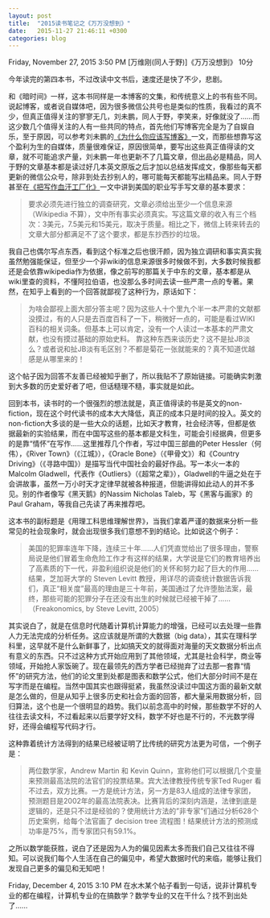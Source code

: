 ```yaml
---
layout: post
title:  "2015读书笔记之《万万没想到》"
date:   2015-11-27 21:46:11 +0300
categories: blog
---
```

Friday, November 27, 2015 3:50 PM
[万维刚(同人于野)]《万万没想到》  10分

今年读完的第四本书，不过改读中文书后，速度还是快了不少，悲剧。

和《暗时间》一样，这本书同样是一本博客的文集，和传统意义上的书有些不同。说起博客，或者说自媒体吧，因为很多微信公共号也是类似的性质，我看过的真不少，但真正值得关注的寥寥无几，刘未鹏，同人于野，李笑来，好像就没了……而这少数几个值得关注的人有一些共同的特点，首先他们写博客完全是为了自娱自乐，至于原因，可以参考刘未鹏的[《为什么你应该写博客》](http://mindhacks.cn/2009/02/15/why-you-should-start-blogging-now/)一文，而那些想靠写这个盈利为生的自媒体，质量很难保证，原因很简单，要写出这些真正值得读的文章，就不可能追求产量，刘未鹏一年也更新不了几篇文章，但出品必是精品，同人于野的文章基本都是读过好几本英文原版之后才加以总结发挥成文，像那些每天都更新的微信公众号，除非到处去抄别人的，哪可能每天都能写出精品来。同人于野甚至在[《把写作血汗工厂化》](http://www.geekonomics10000.com/454)一文中讲到美国的职业写手写文章的基本要求：

>要求必须先进行独立的调查研究，文章必须给出至少一个信息来源（Wikipedia 不算），文中所有事实必须真实。写这篇文章的收入有三个档次：3美元，7.5美元和15美元，取决于质量。相比之下，微信上转来转去的文章大部分都满足不了这个要求，都是东抄西抄的垃圾。

我自己也偶尔写点东西，看到这个标准之后也很汗颜，因为独立调研和事实真实我虽然勉强能保证，但至少一个非wiki的信息来源很多时候做不到，大多数时候我都还是会依靠wikipedia作为依据，像之前写的那篇关于中东的文章，基本都是从wiki里查的资料，不懂阿拉伯语，也没那么多时间去读一些严肃一点的专著。果然，在知乎上看到的一个回答就鄙视了这种行为，原话如下：

>为啥会鄙视上面大部分答主呢？因为这些人十个里九个半一本严肃的文献都没摸过，有的人只是去百度百科了一下，稍微好一点的，可能是看过WIKI百科的相关词条。但基本上可以肯定，没有一个人读过一本基本的严肃文献，也没有摸过基础的原始史料。
靠这种东西来谈历史？这不是扯JB淡么？或者说和扯JB淡有毛区别？不都是菊花一张就能来的？真不知道优越感是从哪里来的！

这个帖子因为回答不友善已经被知乎删了，所以我贴不了原始链接。可能确实刺激到大多数的历史爱好者了吧，但话糙理不糙，事实就是如此。

回到本书，读书时的一个很强烈的想法就是，真正值得读的书是英文的non-fiction，现在这个时代读书的成本大大降低，真正的成本只是时间的投入。英文的non-fiction大多谈的是一些大众的话题，比如天才教育，社会经济等，但都是依据最新的实验结果，而在中国写这些的基本都是文科生，可能会引经据典，但更多的是靠“情怀”在写作……这里推荐几个作者，写过中国三部曲的Peter Hessler（何伟），《River Town》（《江城》），《Oracle Bone》（《甲骨文》）和《Country Driving》（《寻路中国》）是描写当代中国社会的最好作品。写一本火一本的Malcolm Gladwell，代表作《Outliers》（《超常之辈》），Gladwell的牛逼之处在于会讲故事，虽然一万小时天才定律早就被各种报道，但能讲得如此动人的并不多见。别的作者像写《黑天鹅》的Nassim Nicholas Taleb，写《黑客与画家》的Paul Graham，等我自己先读了再来推荐吧。

这本书的副标题是《用理工科思维理解世界》，当我们拿着严谨的数据来分析一些常见的社会现象时，就会出现很多我们意想不到的结论。比如说这个例子：

>美国的犯罪率连年下降，连续三十年……人们凭直觉给出了很多理由，警察局说是他们冒着生命危险工作才有这样的结果，大学说是它们的教育培养出了高素质的下一代，非盈利组织说是他们的关怀和努力起了巨大的作用……结果，芝加哥大学的 Steven Levitt 教授，用详尽的调查统计数据告诉我们，真正“相关度”最高的理由是三十年前，美国通过了允许堕胎法案，最终，那些可能的犯罪分子在还没有出生的时候就已经被干掉了……（Freakonomics, by Steve Levitt, 2005）

其实说白了，就是在信息时代随着计算机计算能力的增强，已经可以去处理一些靠人力无法完成的分析任务。这应该就是所谓的大数据（big data），其实在理科学科里，这早就不是什么新鲜事了，比如搞天文的就得面对海量的天文数据分析出点有意义的东西。只不过这种方式开始应用到了其他领域，尤其是社会科学，商业等领域，开始抢人家饭碗了。现在最领先的西方学者已经抛弃了过去那一套靠“情怀”的研究方法，他们的论文里到处都是图表和数学公式，他们大部分时间不是在写字而是在编程。当然中国其实也跟得挺紧，我虽然没读过中国这方面的最新文献是怎么做的，但是从知乎上很多历史和社会方面的回答，都大量采用数据分析，回归算法，这个也是一个很明显的趋势。我们以前念高中的时候，那些数学不好的人往往去读文科，不过看起来以后要学好文科，数学不好也是不行的，不光数学得好，还得会编程写代码才行。

这种靠着统计方法得到的结果已经被证明了比传统的研究方法更为可信，一个例子是：

>两位数学家，Andrew Martin 和 Kevin Quinn，宣称他们可以根据几个变量来预测最高法院的法官们的投票结果。宾大法律教授传统专家Ted Ruger 看不过去，双方比赛。一方是统计方法，另一方是83人组成的法律专家团，预测题目是2002年的最高法院表决。比赛背后的深刻内涵是，法律到底是逻辑的，还是只不过是经验的？使用统计方法的”非专家”们通过分析628个历史案例，给每个法官画了 decision tree 流程图！结果统计方法的预测成功率是75%，而专家团只有59.1%。

之所以数学能获胜，说白了还是因为人为的偏见因素太多而我们自己又往往不得知。可以说我们每个人生活在自己的偏见中，希望大数据时代的来临，能够让我们发现自己更多的偏见和无知吧！

Friday, December 4, 2015 3:10 PM
在水木某个帖子看到一句话，说非计算机专业的都在编程，计算机专业的在搞数学？数学专业的又在干什么？找不到出处了……
